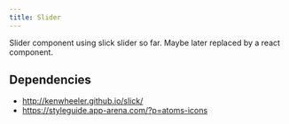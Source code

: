 ```yaml
---
title: Slider
---
```


Slider component using slick slider so far. Maybe later replaced by a react component.

## Dependencies

- http://kenwheeler.github.io/slick/
- https://styleguide.app-arena.com/?p=atoms-icons